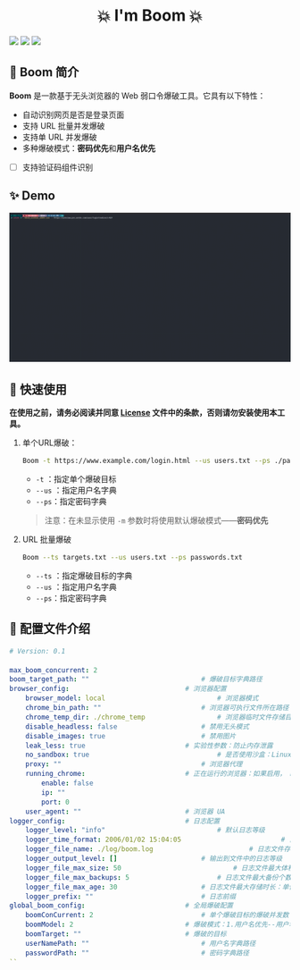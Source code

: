 <h1 align="center">💥 I'm Boom 💥</h1>
<p>
  <img src="https://img.shields.io/github/release/Fly-Playgroud/Boom.svg" />
  <img src="https://img.shields.io/github/release-date/Fly-Playgroud/Boom.svg?color=blue&label=update" />
  <img src="https://img.shields.io/badge/go report-A+-brightgreen.svg" />
</p>



## 👑 Boom 简介

**Boom** 是一款基于无头浏览器的 Web 弱口令爆破工具。它具有以下特性：

- 自动识别网页是否是登录页面
- 支持 URL 批量并发爆破
- 支持单 URL 并发爆破
- 多种爆破模式：**密码优先**和**用户名优先**

- [ ] 支持验证码组件识别



## ✨ Demo

![BoomDemo](./images/BoomDemo.gif)



## 🚀 快速使用

**在使用之前，请务必阅读并同意 [License](https://github.com/Fly-Playgroud/Boom/blob/master/LICENSE.md) 文件中的条款，否则请勿安装使用本工具。**

1. 单个URL爆破：

   ```bash
   Boom -t https://www.example.com/login.html --us users.txt --ps ./passwords.txt
   ```

    - `-t` ：指定单个爆破目标
    - `--us` ：指定用户名字典
    - `--ps`：指定密码字典

   > 注意：在未显示使用 `-m` 参数时将使用默认爆破模式——**密码优先**

2. URL 批量爆破

   ```bash
   Boom --ts targets.txt --us users.txt --ps passwords.txt
   ```

    - `--ts` ：指定爆破目标的字典
    - `--us` ：指定用户名字典
    - `--ps`：指定密码字典



## 📒 配置文件介绍

```yaml
# Version: 0.1

max_boom_concurrent: 2                                                  # 最大同时爆破的目标个数
boom_target_path: "" 							# 爆破目标字典路径
browser_config:								# 浏览器配置
    browser_model: local					        # 浏览器模式
    chrome_bin_path: ""							# 浏览器可执行文件所在路径
    chrome_temp_dir: ./chrome_temp					# 浏览器临时文件存储目录
    disable_headless: false						# 禁用无头模式
    disable_images: true						# 禁用图片
    leak_less: true							# 实验性参数：防止内存泄露
    no_sandbox: true						        # 是否使用沙盒：Linux 以 root 用户运行的情况下设置为 true 
    proxy: ""							        # 浏览器代理
    running_chrome:							# 正在运行的浏览器：如果启用， Boom 将会接管正在使用的浏览器
        enable: false
        ip: ""
        port: 0
    user_agent: ""							# 浏览器 UA
logger_config:								# 日志配置
    logger_level: "info"					        # 默认日志等级	
    logger_time_format: 2006/01/02 15:04:05	                        # 日志输出时间格式
    logger_file_name: ./log/boom.log				        # 日志文件存储路径
    logger_output_level: []						# 输出到文件中的日志等级
    logger_file_max_size: 50					        # 日志文件最大体积：单位 MB
    logger_file_max_backups: 5						# 日志文件最大备份个数：单位 个
    logger_file_max_age: 30						# 日志文件最大存储时长：单位 天
    logger_prefix: ""							# 日志前缀
global_boom_config:							# 全局爆破配置
    boomConCurrent: 2							# 单个爆破目标的爆破并发数
    boomModel: 2							# 爆破模式：1.用户名优先--用户名跑字典，密码固定；2.密码优先--密码跑字典，用户名固定
    boomTarget: ""							# 爆破的目标
    userNamePath: ""							# 用户名字典路径
    passwordPath: ""							# 密码字典路径
``

